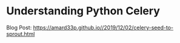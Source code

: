 # Understanding Python Celery

Blog Post: https://amard33p.github.io//2019/12/02/celery-seed-to-sprout.html